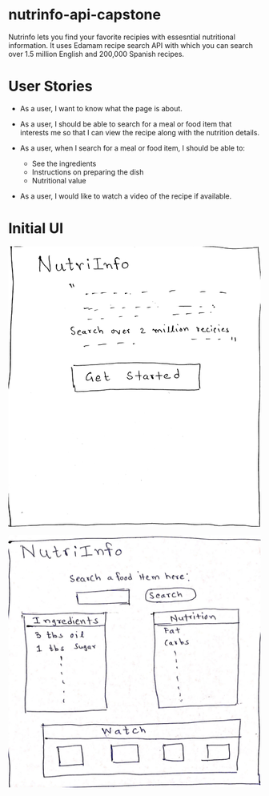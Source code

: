# nutrinfo-api-capstone

Nutrinfo lets you find your favorite recipies with essesntial nutritional information. It uses Edamam recipe search API with which you can search over 1.5 million English and 200,000 Spanish recipes.    

# User Stories

- As a user, I want to know what the page is about.

- As a user, I should be able to search for a meal or food item that interests me so that I can view the recipe along with the nutrition details.

- As a user, when I search for a meal or food item, I should be able to:
   
     - See the ingredients
     - Instructions on preparing the dish
     - Nutritional value
     
- As a user, I would like to watch a video of the recipe if available.

# Initial UI

![UI Flow](https://github.com/nitishbagul/nutrinfo-api-capstone/blob/master/Wireframes/nutrinfo-welcome.jpg)

![UI Flow](https://github.com/nitishbagul/nutrinfo-api-capstone/blob/master/Wireframes/nutinfo-page1.jpg)

